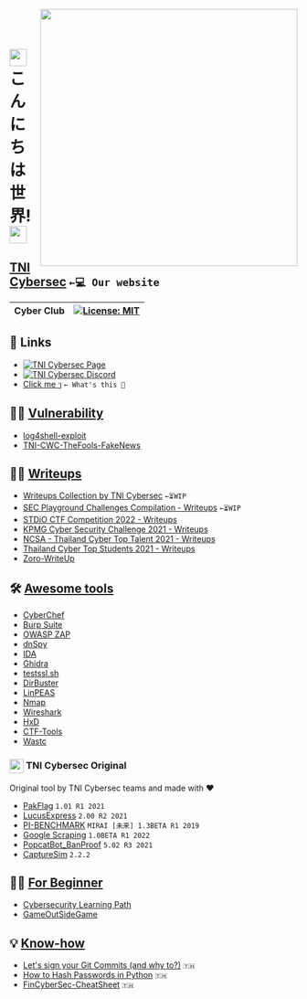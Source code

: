 <br>
<img align="right" src="https://imgur.com/SN6ZqUt.png" width="450"></img>
<p align="center">
</br>	

# <img src="https://media.giphy.com/media/hvRJCLFzcasrR4ia7z/giphy.gif" width="30"> こんにちは世界! <img src="https://media.giphy.com/media/hvRJCLFzcasrR4ia7z/giphy.gif" width="30">
## [TNI Cybersec](https://tni-cybersec.github.io) `←💻 Our website`
|Cyber Club|[![License: MIT](https://img.shields.io/badge/license-MIT-blue?style=flat-square)](LICENSE)|
|----|----|

## 🔗 Links
- [![TNI Cybersec Page](https://img.shields.io/badge/TNI%20Cybersec-Like-blue?style=social&logo=facebook)](https://www.facebook.com/TNICybersec)
- [![TNI Cybersec Discord](https://img.shields.io/badge/TNI%20Cybersec-Join-black?style=social&logo=discord)](https://discord.gg/ETMkrHSGZG)
- [Click me ๆ](https://tni-cybersec.github.io/nevergonnagiveyouup) `← What's this 👀`

## 🧛‍♂️ [Vulnerability](https://github.com/TNI-Cybersec/.github/blob/main/profile/vulnerability.md)
- [log4shell-exploit](https://github.com/TNI-Cybersec/log4shell-exploit)
- [TNI-CWC-TheFools-FakeNews](https://github.com/babebbu/TNI-CWC-TheFools-FakeNews#tni-cwc-thefools-fakenews)

## 👨‍💻 [Writeups](https://github.com/TNI-Cybersec/.github/blob/main/profile/writeups.md)
- [Writeups Collection by TNI Cybersec](https://tni-cybersec.github.io/writeups) `←⏳WIP`
- [SEC Playground Challenges Compilation - Writeups](https://github.com/TNI-Cybersec/SECPlayground-Writeups) `←⏳WIP`
- [STDiO CTF Competition 2022 - Writeups](https://github.com/TNI-Cybersec/STDiO_CTF_2022)
- [KPMG Cyber Security Challenge 2021 - Writeups](https://github.com/TNI-Cybersec/KPMG_Cyber_Security_Challenge_2021_Writeups)
- [NCSA - Thailand Cyber Top Talent 2021 - Writeups](https://github.com/karinzaa/NCSA_Senior_Write_Up)
- [Thailand Cyber Top Students 2021 - Writeups](https://github.com/TNI-Cybersec/Thailand_Cyber_Top_Students_2021)
- [Zoro-WriteUp](https://github.com/babebbu/Zoro-WriteUp)

## 🛠 [Awesome tools](https://github.com/TNI-Cybersec/.github/blob/main/profile/awesometools.md)
- [CyberChef](https://gchq.github.io/CyberChef)
- [Burp Suite](https://portswigger.net/burp)
- [OWASP ZAP](https://www.zaproxy.org)
- [dnSpy](https://github.com/dnSpy/dnSpy)
- [IDA](https://hex-rays.com/ida-free/#download)
- [Ghidra](https://ghidra-sre.org)
- [testssl.sh](https://github.com/drwetter/testssl.sh)
- [DirBuster ](https://github.com/KajanM/DirBuster)
- [LinPEAS](https://github.com/carlospolop/PEASS-ng/tree/master/linPEAS)
- [Nmap](https://nmap.org)
- [Wireshark](https://www.wireshark.org/download.html)
- [HxD](https://mh-nexus.de/en/hxd)
- [CTF-Tools](https://github.com/babebbu/CTF-Tools)
- [Wastc](https://github.com/babebbu/wastc)

### <img align="center" src="https://imgur.com/SN6ZqUt.png" width="25"></img> TNI Cybersec Original
Original tool by TNI Cybersec teams and made with ❤️
 - [PakFlag](https://github.com/TNI-Cybersec/PakFlag) `1.01 R1 2021`
 - [LucusExpress](https://github.com/karinzaa/LucusExpress) `2.00 R2 2021`
 - [PI-BENCHMARK](https://github.com/karinzaa/PI-BENCHMARK) `MIRAI [未来] 1.3BETA R1 2019`
 - [Google Scraping](https://github.com/richeyphu/ITE-425/blob/main/ML/Assignment-1.py) `1.0BETA R1 2022`
 - [PopcatBot_BanProof](https://github.com/karinzaa/PopcatBot_BanProof) `5.02 R3 2021`
 - [CaptureSim](https://github.com/babebbu/CaptureSim) `2.2.2`

## 🤷‍♂️ [For Beginner](https://github.com/TNI-Cybersec/.github/blob/main/profile/forbeginner.md)
- [Cybersecurity Learning Path](https://docs.google.com/document/d/1JyOyCK6TmY-WOTmesg1ybG03_7t1eAFfV7E61vebEsw/edit?usp=sharing)
- [GameOutSideGame](https://github.com/TanametTpk/gameOutSideGame/releases/tag/v1.0.0)

## 💡 [Know-how](https://github.com/TNI-Cybersec/.github/blob/main/profile/knowhow.md)
- [Let's sign your Git Commits (and why to?)](https://medium.com/@akaraX/1146cfa0a9c9) `🇹🇭`
- [How to Hash Passwords in Python](https://medium.com/@akaraX/62f11a3d8dae) `🇹🇭`
- [FinCyberSec-CheatSheet](https://github.com/babebbu/FinCyberSec-CheatSheet) `🇹🇭`

